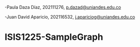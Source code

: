 -Paula Daza Díaz, 202111276, p.dazad@uniandes.edu.co

-Juan David Aparicio, 202116532, j.apariciog@uniandes.edu.co

# ISIS1225-SampleGraph
